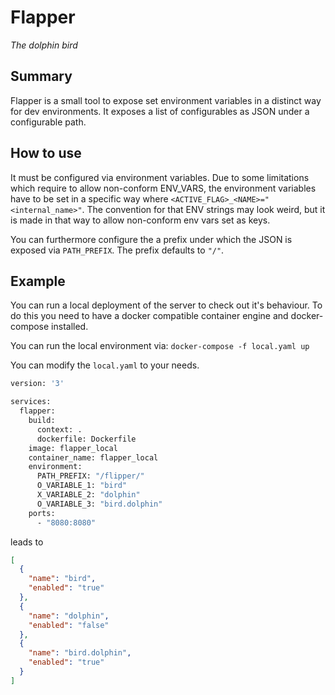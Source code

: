 # Flapper
*The dolphin bird*

## Summary
Flapper is a small tool to expose set environment variables in a distinct way for dev environments. It exposes a list of configurables as JSON under a configurable path.

## How to use
It must be configured via environment variables. Due to some limitations which require to allow non-conform ENV_VARS, the environment variables have to be set in a specific way where ```<ACTIVE_FLAG>_<NAME>="<internal_name>"```. The convention for that ENV strings may look weird, but it is made in that way to allow non-conform env vars set as keys.

You can furthermore configure the a prefix under which the JSON is exposed via ```PATH_PREFIX```. The prefix defaults to ```"/"```.

## Example
You can run a local deployment of the server to check out it's behaviour. To do this you need to have a docker compatible container engine and docker-compose installed.

You can run the local environment via:
```docker-compose -f local.yaml up```

You can modify the ```local.yaml``` to your needs.
```bash
version: '3'

services:
  flapper:
    build:
      context: .
      dockerfile: Dockerfile
    image: flapper_local
    container_name: flapper_local
    environment:
      PATH_PREFIX: "/flipper/"
      O_VARIABLE_1: "bird"
      X_VARIABLE_2: "dolphin"
      O_VARIABLE_3: "bird.dolphin"
    ports:
      - "8080:8080"
```

leads to

```JSON
[
  {
    "name": "bird",
    "enabled": "true"
  },
  {
    "name": "dolphin",
    "enabled": "false"
  },
  {
    "name": "bird.dolphin",
    "enabled": "true"
  }
]
```
